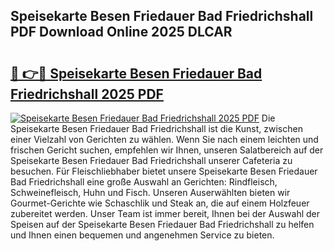 ## Speisekarte Besen Friedauer Bad Friedrichshall PDF Download Online 2025 DLCAR

# <h2><a href="http://gcaee2o.nevu.top/?p=Speisekarte+Besen+Friedauer+Bad+Friedrichshall">🔗 👉🔴 Speisekarte Besen Friedauer Bad Friedrichshall 2025 PDF</a></h2>

[![Speisekarte Besen Friedauer Bad Friedrichshall 2025 PDF](https://i.imgur.com/dBaPXMq.png)](http://gcaee2o.nevu.top/?p=Speisekarte+Besen+Friedauer+Bad+Friedrichshall)
Die Speisekarte Besen Friedauer Bad Friedrichshall ist die Kunst, zwischen einer Vielzahl von Gerichten zu wählen. Wenn Sie nach einem leichten und frischen Gericht suchen, empfehlen wir Ihnen, unseren Salatbereich auf der Speisekarte Besen Friedauer Bad Friedrichshall unserer Cafeteria zu besuchen. Für Fleischliebhaber bietet unsere Speisekarte Besen Friedauer Bad Friedrichshall eine große Auswahl an Gerichten: Rindfleisch, Schweinefleisch, Huhn und Fisch. Unseren Auserwählten bieten wir Gourmet-Gerichte wie Schaschlik und Steak an, die auf einem Holzfeuer zubereitet werden. Unser Team ist immer bereit, Ihnen bei der Auswahl der Speisen auf der Speisekarte Besen Friedauer Bad Friedrichshall zu helfen und Ihnen einen bequemen und angenehmen Service zu bieten.
